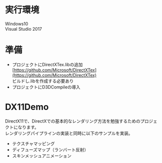 # 実行環境
Windows10  
Visual Studio 2017

# 準備
- プロジェクトにDirectXTex.libの追加  
[https://github.com/Microsoft/DirectXTex](https://github.com/Microsoft/DirectXTex)  
ビルドし.libを作成する必要あり
- プロジェクトにD3DCompileの導入  

# DX11Demo
DirectX11で、DirectXでの基本的なレンダリング方法を勉強するためのプロジェクトになります。  
レンダリングパイプラインの実装と同時に以下のサンプルを実装。  
- テクスチャマッピング
- ディフューズマップ（ランバート反射）
- スキンメッシュアニメーション


